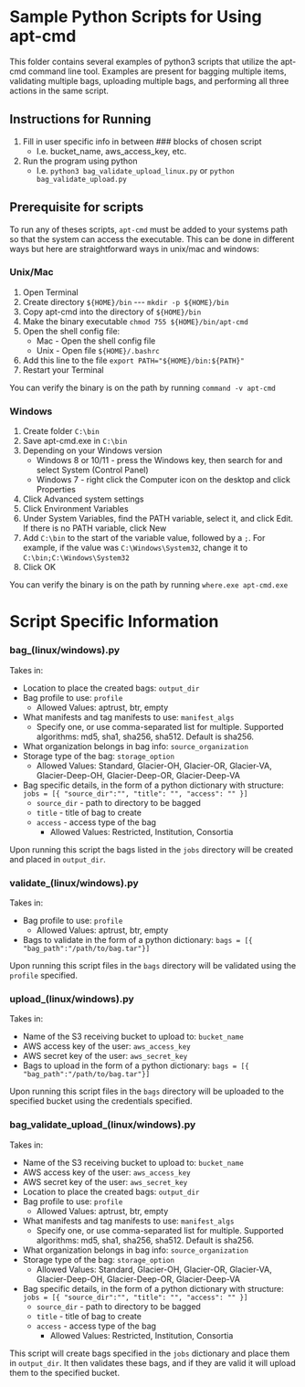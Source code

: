 # Sample Python Scripts for Using apt-cmd

This folder contains several examples of python3 scripts that utilize the apt-cmd command line tool. Examples are present for bagging multiple items, validating multiple bags, uploading multiple bags, and performing all three actions in the same script. 

## Instructions for Running

1. Fill in user specific info in between ### blocks of chosen script
    * I.e. bucket_name, aws_access_key, etc.
2. Run the program using python
    * I.e. ```python3 bag_validate_upload_linux.py``` or ```python bag_validate_upload.py```

## Prerequisite for scripts

To run any of theses scripts, ```apt-cmd``` must be added to your systems path so that the system can access the executable. This can be done in different ways but here are straightforward ways in unix/mac and windows:

### Unix/Mac

1. Open Terminal
2. Create directory ```${HOME}/bin``` --- ```mkdir -p ${HOME}/bin```
3. Copy apt-cmd into the directory of ```${HOME}/bin```
4. Make the binary executable ```chmod 755 ${HOME}/bin/apt-cmd```
5. Open the shell config file:
    * Mac - Open the shell config file 
    * Unix - Open file ```${HOME}/.bashrc```
6. Add this line to the file ```export PATH="${HOME}/bin:${PATH}"```
7. Restart your Terminal

You can verify the binary is on the path by running ```command -v apt-cmd```

### Windows

1. Create folder ```C:\bin```
2. Save apt-cmd.exe in ```C:\bin```
3. Depending on your Windows version
    * Windows 8 or 10/11 - press the Windows key, then search for and select System (Control Panel)
    * Windows 7 - right click the Computer icon on the desktop and click Properties
4. Click Advanced system settings
5. Click Environment Variables
6. Under System Variables, find the PATH variable, select it, and click Edit. If there is no PATH variable, click New
7. Add ```C:\bin``` to the start of the variable value, followed by a ```;```. For example, if the value was ```C:\Windows\System32```, change it to ```C:\bin;C:\Windows\System32```
8. Click OK

You can verify the binary is on the path by running ```where.exe apt-cmd.exe```

# Script Specific Information

### bag_(linux/windows).py

Takes in:
* Location to place the created bags: ```output_dir```
* Bag profile to use: ```profile```
    * Allowed Values: aptrust, btr, empty
* What manifests and tag manifests to use: ```manifest_algs```
    * Specify one, or use comma-separated list for multiple. Supported algorithms: md5, sha1, sha256, sha512. Default is sha256.
* What organization belongs in bag info: ```source_organization```
* Storage type of the bag: ```storage_option```
    * Allowed Values: Standard, Glacier-OH, Glacier-OR, Glacier-VA, Glacier-Deep-OH, Glacier-Deep-OR, Glacier-Deep-VA
* Bag specific details, in the form of a python dictionary with structure:  ```jobs = [{ "source_dir":"", "title": "", "access": "" }]```
    * ```source_dir``` - path to directory to be bagged
    * ```title``` - title of bag to create
    * ```access``` - access type of the bag
        * Allowed Values: Restricted, Institution, Consortia

Upon running this script the bags listed in the ```jobs``` directory will be created and placed in ```output_dir```.

### validate_(linux/windows).py

Takes in:
* Bag profile to use: ```profile```
    * Allowed Values: aptrust, btr, empty
* Bags to validate in the form of a python dictionary: ```bags = [{ "bag_path":"/path/to/bag.tar"}]```

Upon running this script files in the ```bags``` directory will be validated using the ```profile``` specified.

### upload_(linux/windows).py

Takes in:
* Name of the S3 receiving bucket to upload to: ```bucket_name```
* AWS access key of the user: ```aws_access_key```
* AWS secret key of the user: ```aws_secret_key```
* Bags to upload in the form of a python dictionary: ```bags = [{ "bag_path":"/path/to/bag.tar"}]```

Upon running this script files in the ```bags``` directory will be uploaded to the specified bucket using the credentials specified.

### bag_validate_upload_(linux/windows).py

Takes in:
* Name of the S3 receiving bucket to upload to: ```bucket_name```
* AWS access key of the user: ```aws_access_key```
* AWS secret key of the user: ```aws_secret_key```
* Location to place the created bags: ```output_dir```
* Bag profile to use: ```profile```
    * Allowed Values: aptrust, btr, empty
* What manifests and tag manifests to use: ```manifest_algs```
    * Specify one, or use comma-separated list for multiple. Supported algorithms: md5, sha1, sha256, sha512. Default is sha256.
* What organization belongs in bag info: ```source_organization```
* Storage type of the bag: ```storage_option```
    * Allowed Values: Standard, Glacier-OH, Glacier-OR, Glacier-VA, Glacier-Deep-OH, Glacier-Deep-OR, Glacier-Deep-VA
* Bag specific details, in the form of a python dictionary with structure:  ```jobs = [{ "source_dir":"", "title": "", "access": "" }]```
    * ```source_dir``` - path to directory to be bagged
    * ```title``` - title of bag to create
    * ```access``` - access type of the bag
        * Allowed Values: Restricted, Institution, Consortia

This script will create bags specified in the ```jobs``` dictionary and place them in ```output_dir```. It then validates these bags, and if they are valid it will upload them to the specified bucket.